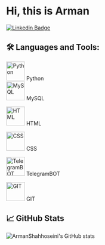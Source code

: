 # Hi, this is Arman 
[![Linkedin Badge](https://www.linkedin.com/in/arman-shahhoseini-4447152a0?utm_source=share&utm_campaign=share_via&utm_content=profile&utm_medium=android_app)](https://www.linkedin.com/in/arman-shahhoseini-4447152a0)

## 🛠️ Languages and Tools:

<img src="https://camo.githubusercontent.com/3ecea32f70403db71ae4c3818d5c64f3c0cf6a634c52224e3c3f4d7de2032a0e/68747470733a2f2f75706c6f61642e77696b696d656469612e6f72672f77696b6970656469612f636f6d6d6f6e732f7468756d622f302f30612f507974686f6e2e7376672f31383070782d507974686f6e2e7376672e706e67" alt="Python" width="50" height="50"/> Python                
<img src="https://camo.githubusercontent.com/5cfffdf01d71df29ad63ff1b76fe427c33daeaaf47cf20eecdad16bd81d78c1e/68747470733a2f2f7777772e646576656c6f7065722e636f6d2f77702d636f6e74656e742f75706c6f6164732f323032312f31302f4d7953514c2d44617461626173652d5475746f7269616c732e706e67" alt="MySQL" width="50" height="50"/> MySQL

<img src="https://i.ibb.co/fF6d0Tq/492-html5-removebg-preview.png" alt="HTML" width="50" height="50"/> HTML

<img src="https://i.ibb.co/vD6TmBM/CSS3-logo-and-wordmark-svg-removebg-preview.png" alt="CSS" width="50" height="50"/> CSS

<img src="https://i.ibb.co/N20WTtz/kisspng-telegram-bot-api-security-token-internet-bot-chatb-5af9813f13c5c9-969774171526300991081-remo.png" alt="TelegramBOT" width="50" height="50"/> TelegramBOT

<img src="https://camo.githubusercontent.com/fcafa5ebc1f5f789ae7d012a3ecd8fe7bda49516591caf7c37698f764165d880/68747470733a2f2f7777772e766563746f726c6f676f2e7a6f6e652f6c6f676f732f6769742d73636d2f6769742d73636d2d69636f6e2e737667" alt="GIT" width="50" height="50"/> GIT


## 📈 GitHub Stats

![ArmanShahhoseini's GitHub stats](https://github-readme-stats.vercel.app/api?username=arman-shahhoseini&show_icons=true&theme=radical)

